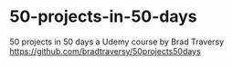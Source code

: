 # 50-projects-in-50-days
50 projects in 50 days a Udemy course by Brad Traversy
https://github.com/bradtraversy/50projects50days
